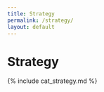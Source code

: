 ```yaml
---
title: Strategy
permalink: /strategy/
layout: default
---
```


# Strategy

{% include cat_strategy.md %}
